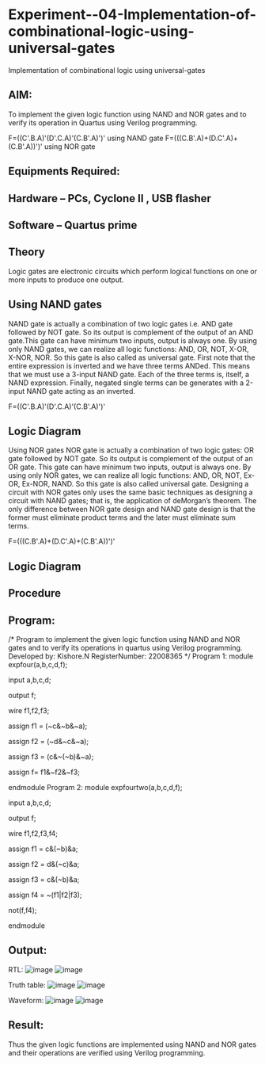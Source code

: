 # Experiment--04-Implementation-of-combinational-logic-using-universal-gates
Implementation of combinational logic using universal-gates
 
## AIM:
To implement the given logic function using NAND and NOR gates and to verify its operation in Quartus using Verilog programming.

F=((C'.B.A)'(D'.C.A)'(C.B'.A)')' using NAND gate
F=(((C.B'.A)+(D.C'.A)+(C.B'.A))')' using NOR gate
## Equipments Required:
## Hardware – PCs, Cyclone II , USB flasher
## Software – Quartus prime


## Theory
Logic gates are electronic circuits which perform logical functions on one or more inputs to produce one output. 

## Using NAND gates
NAND gate is actually a combination of two logic gates i.e. AND gate followed by NOT gate. So its output is complement of the output of an AND gate.This gate can have minimum two inputs, output is always one. By using only NAND gates, we can realize all logic functions: AND, OR, NOT, X-OR, X-NOR, NOR. So this gate is also called as universal gate. First note that the entire expression is inverted and we have three terms ANDed. This means that we must use a 3-input NAND gate. Each of the three terms is, itself, a NAND expression. Finally, negated single terms can be generates with a 2-input NAND gate acting as an inverted.

F=((C'.B.A)'(D'.C.A)'(C.B'.A)')'

## Logic Diagram

Using NOR gates
NOR gate is actually a combination of two logic gates: OR gate followed by NOT gate. So its output is complement of the output of an OR gate. This gate can have minimum two inputs, output is always one. By using only NOR gates, we can realize all logic functions: AND, OR, NOT, Ex-OR, Ex-NOR, NAND. So this gate is also called universal gate. Designing a circuit with NOR gates only uses the same basic techniques as designing a circuit with NAND gates; that is, the application of deMorgan’s theorem. The only difference between NOR gate design and NAND gate design is that the former must eliminate product terms and the later must eliminate sum terms.

F=(((C.B'.A)+(D.C'.A)+(C.B'.A))')'

## Logic Diagram
## Procedure
## Program:
/*
Program to implement the given logic function using NAND and NOR gates and to verify its operations in quartus using Verilog programming.
Developed by: Kishore.N
RegisterNumber:  22008365
*/
Program 1:
module expfour(a,b,c,d,f);

input a,b,c,d;

output f;

wire f1,f2,f3;

assign f1 = (~c&~b&~a);

assign f2 = (~d&~c&~a);

assign f3 = (c&~(~b)&~a);

assign f= f1&~f2&~f3;

endmodule
Program 2:
module expfourtwo(a,b,c,d,f);

input a,b,c,d;

output f;

wire f1,f2,f3,f4;

assign f1 = c&(~b)&a;

assign f2 = d&(~c)&a;

assign f3 = c&(~b)&a;

assign f4 = ~(f1|f2|f3);

not(f,f4);

endmodule

## Output:
RTL:
![image](https://user-images.githubusercontent.com/118707090/214316228-afc24258-bb2e-4658-a0e9-ab7695331009.png)
![image](https://user-images.githubusercontent.com/118707090/214316288-f8a5cb68-7b21-4ff3-895e-757be84bc10f.png)

Truth table:
![image](https://user-images.githubusercontent.com/118707090/214316398-1d489d4c-223a-4514-9602-fcefbc5a39aa.png)
![image](https://user-images.githubusercontent.com/118707090/214316471-a510fbaa-f790-4fb6-b057-6dece2146017.png)

Waveform:
![image](https://user-images.githubusercontent.com/118707090/214316549-2ddb8609-cce9-439d-9b5f-6b74ccd40caf.png)
![image](https://user-images.githubusercontent.com/118707090/214316574-d9c214f7-5322-48f1-a683-c8531092ac1b.png)



## Result:
Thus the given logic functions are implemented using NAND and NOR gates and their operations are verified using Verilog programming.
